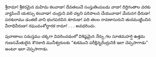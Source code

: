 ﻿శ్రీరామా! శ్రీకరమైన మహిమ కలవాడా! దేవతలుచే సంస్తుతింపబడు వాడా! దిగ్దిగంతాల వరకు వ్యాపించే యశస్సు కలవాడా! చంద్రుని వలె చల్లని పరిపాలన చేయువాడా! మేరునగ ధీరుడా! పరశురాము డంతటి వాని భంగపరచిన శూరుడా! పది తలల రావణాసురుని తుదముట్టించిన వీరాధివీరుడా! రఘువంశోద్ధారక రామా! . . . అవధరించు. 

పురాణాలు సమస్తము చక్కగా వివరించడంలో విశిష్ఠమైన నేర్పు గల సూతమహర్షి ఉత్తమ గుణసమేతులైన శౌనకాది మునీశ్వరులకు “శుకముని పరీక్షిన్నరేంద్రునికి ఇలా చెప్పసాగాడు” అంటూ ఇలా చెప్పసాగాడు. 

